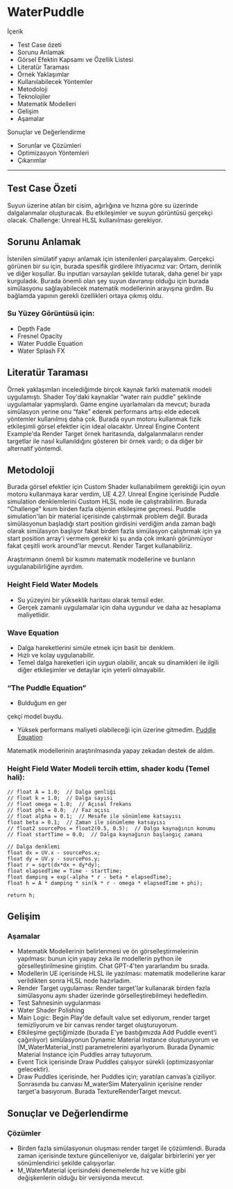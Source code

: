 # WaterPuddle

İçerik
- Test Case özeti
- Sorunu Anlamak
- Görsel Efektin Kapsamı ve Özellik Listesi
- Literatür Taraması
- Örnek Yaklaşımlar
- Kullanılabilecek Yöntemler
- Metodoloji
- Teknolojiler
- Matematik Modelleri
- Gelişim
- Aşamalar

Sonuçlar ve Değerlendirme
- Sorunlar ve Çözümleri
- Optimizasyon Yöntemleri
- Çıkarımlar

---

## Test Case Özeti
Suyun üzerine atılan bir cisim, ağırlığına ve hızına göre su üzerinde dalgalanmalar oluşturacak. Bu etkileşimler ve suyun görüntüsü gerçekçi olacak. Challenge: Unreal HLSL kullanılması gerekiyor.

## Sorunu Anlamak
İstenilen simülatif yapıyı anlamak için istenilenleri parçalayalım. Gerçekçi görünen bir su için, burada spesifik girdilere ihtiyacımız var: Ortam, derinlik ve diğer koşullar. Bu inputları varsayılan şekilde tutarak, daha genel bir yapı kurguladık. Burada önemli olan şey suyun davranışı olduğu için burada simülasyonu sağlayabilecek matematik modellerinin arayışına girdim. Bu bağlamda yapının gerekli özellikleri ortaya çıkmış oldu.

### Su Yüzey Görüntüsü için:
- Depth Fade
- Fresnel Opacity
- Water Puddle Equation
- Water Splash FX

## Literatür Taraması
Örnek yaklaşımları incelediğimde birçok kaynak farklı matematik modeli uygulamıştı. Shader Toy'daki kaynaklar “water rain puddle” şeklinde uygulamalar yapmışlardı. Game engine uyarlamaları da mevcut; burada simülasyon yerine onu “fake” ederek performans artışı elde edecek yöntemler kullanılmış daha çok. Burada oyun motoru kullanmak fizik etkileşimli görsel efektler için ideal olacaktır. Unreal Engine Content Example'da Render Target örnek haritasında, dalgalanmaların render targetlar ile nasıl kullanıldığını gösteren bir örnek vardı; o da diğer bir alternatif yöntemdi.

## Metodoloji
Burada görsel efektler için Custom Shader kullanabilmem gerektiği için oyun motoru kullanmaya karar verdim, UE 4.27. Unreal Engine içerisinde Puddle simulation denklemlerini Custom HLSL node ile çalıştırabilirim. Burada “Challenge” kısım birden fazla objenin etkileşime geçmesi. Puddle simulation'ları bir material içerisinde çalıştırmak problem değil. Burada simülasyonun başladığı start position girdisini verdiğim anda zaman bağlı olarak simülasyon başlıyor fakat birden fazla simülasyon çalıştırmak için ya start position array'i vermem gerekir ki şu anda çok imkanlı görünmüyor fakat çeşitli work around'lar mevcut. Render Target kullanabiliriz.

Araştırmanın önemli bir kısmını matematik modellerine ve bunların uygulanabilirliğine ayırdım.

### Height Field Water Models
- Su yüzeyini bir yükseklik haritası olarak temsil eder.
- Gerçek zamanlı uygulamalar için daha uygundur ve daha az hesaplama maliyetlidir.

### Wave Equation
- Dalga hareketlerini simüle etmek için basit bir denklem.
- Hızlı ve kolay uygulanabilir.
- Temel dalga hareketleri için uygun olabilir, ancak su dinamikleri ile ilgili diğer etkileşimler ve detaylar için yeterli olmayabilir.

### “The Puddle Equation”
- Bulduğum en ger

çekçi model buydu.
- Yüksek performans maliyeti olabileceği için üzerine gitmedim. [Puddle Equation](https://people.rit.edu/nsbsma/home/Puddles.html)

Matematik modellerinin araştırılmasında yapay zekadan destek de aldım.

### Height Field Water Modeli tercih ettim, shader kodu (Temel hali):
```hlsl
// float A = 1.0;  // Dalga genliği
// float k = 1.0;  // Dalga sayısı
// float omega = 1.0;  // Açısal frekans
// float phi = 0.0;  // Faz açısı
// float alpha = 0.1;  // Mesafe ile sönümleme katsayısı
float beta = 0.1;  // Zaman ile sönümleme katsayısı
// float2 sourcePos = float2(0.5, 0.5);  // Dalga kaynağının konumu
// float startTime = 0.0;  // Dalga kaynağının başlangıç zamanı

// Dalga denklemi
float dx = UV.x - sourcePos.x;
float dy = UV.y - sourcePos.y;
float r = sqrt(dx*dx + dy*dy);
float elapsedTime = Time - startTime;
float damping = exp(-alpha * r - beta * elapsedTime);
float h = A * damping * sin(k * r - omega * elapsedTime + phi);

return h;
```

## Gelişim
### Aşamalar
- Matematik Modellerinin belirlenmesi ve ön görselleştirmelerinin yapılması: bunun için yapay zeka ile modellerin python ile görselleştirilmesine giriştim. Chat GPT-4'ten yararlandım bu sırada.
- Modellerin UE içerisinde HLSL ile yazılması: matematik modellerine karar verildikten sonra HLSL node hazırladım.
- Render Target uygulaması: Render target'lar kullanarak birden fazla simülasyonu aynı shader üzerinde görselleştirebilmeyi hedefledim.
- Test Sahnesinin uygulanması
- Water Shader Polishing
- Main Logic: Begin Play'de default value set ediyorum, render target temizliyorum ve bir canvas render target oluşturuyorum.
- Etkileşime geçtiğimizde (burada E'ye bastığımızda Add Puddle event'i çağırılıyor) simülasyonun Dynamic Material Instance oluşturuyorum ve (M_WaterMaterial_inst) parametrelerini ayarlıyorum. Burada Dynamic Material Instance için Puddles array tutuyorum.
- Event Tick içerisinde Draw Puddles çalışıyor sürekli (optimizasyonlar gelecektir).
- Draw Puddles içerisinde, her Puddles için; yaratılan canvas’a çiziliyor. Sonrasında bu canvası M_waterSim Materyalinin içerisine render target'a basıyorum. Burada TextureRenderTarget mevcut.

## Sonuçlar ve Değerlendirme
### Çözümler
- Birden fazla simülasyonun oluşması render target ile çözümlendi. Burada zaman içerisinde texture güncelleniyor ve, dalgalar birbirlerini yer yer sönümlendirici şekilde çalışıyorlar.
- M_WaterMaterial içerisindeki denemelerde hız ve kütle gibi değişkenlerin olduğu bir versiyonda mevcut. 
